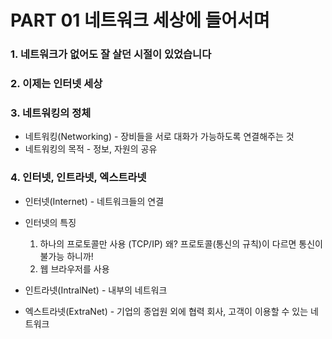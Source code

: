 # PART 01 네트워크 세상에 들어서며

### 1. 네트워크가 없어도 잘 살던 시절이 있었습니다

### 2. 이제는 인터넷 세상

### 3. 네트워킹의 정체

- 네트워킹(Networking) - 장비들을 서로 대화가 가능하도록 연결해주는 것
- 네트워킹의 목적 - 정보, 자원의 공유

### 4. 인터넷, 인트라넷, 엑스트라넷

- 인터넷(Internet) - 네트워크들의 연결
- 인터넷의 특징

  1. 하나의 프로토콜만 사용 (TCP/IP) 왜? 프로토콜(통신의 규칙)이 다르면 통신이 불가능 하니까!
  2. 웹 브라우저를 사용

- 인트라넷(IntralNet) - 내부의 네트워크
- 엑스트라넷(ExtraNet) - 기업의 종업원 외에 협력 회사, 고객이 이용할 수 있는 네트워크
